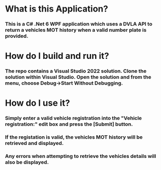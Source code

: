 # What is this Application?
### This is a C# .Net 6 WPF application which uses a DVLA API to return a vehicles MOT history when a valid number plate is provided.

# How do I build and run it?
### The repo contains a Visual Studio 2022 solution. Clone the solution within Visual Studio. Open the solution and from the menu, choose Debug->Start Without Debugging.

# How do I use it?
### Simply enter a valid vehicle registration into the "Vehicle registration:" edit box and press the [Submit] button.
### If the registation is valid, the vehicles MOT history will be retrieved and displayed.
### Any errors when attempting to retrieve the vehicles details will also be displayed.
